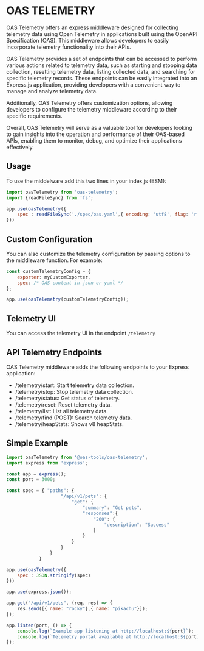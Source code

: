 # OAS TELEMETRY

OAS Telemetry offers an express middleware designed for collecting telemetry data using Open Telemetry in applications built using the OpenAPI Specification (OAS). This middleware allows developers to easily incorporate telemetry functionality into their APIs.

OAS Telemetry provides a set of endpoints that can be accessed to perform various actions related to telemetry data, such as starting and stopping data collection, resetting telemetry data, listing collected data, and searching for specific telemetry records. These endpoints can be easily integrated into an Express.js application, providing developers with a convenient way to manage and analyze telemetry data.

Additionally, OAS Telemetry offers customization options, allowing developers to configure the telemetry middleware according to their specific requirements.

Overall, OAS Telemetry will serve as a valuable tool for developers looking to gain insights into the operation and performance of their OAS-based APIs, enabling them to monitor, debug, and optimize their applications effectively.





## Usage
To use the middelware add this two lines in your index.js (ESM):
```js
import oasTelemetry from 'oas-telemetry';
import {readFileSync} from 'fs';

app.use(oasTelemetry({
    spec : readFileSync('./spec/oas.yaml',{ encoding: 'utf8', flag: 'r' })
}))

```

## Custom Configuration

You can also customize the telemetry configuration by passing options to the middleware function. For example:
```js
const customTelemetryConfig = {
    exporter: myCustomExporter,
    spec: /* OAS content in json or yaml */
};

app.use(oasTelemetry(customTelemetryConfig));
```

## Telemetry UI

You can access the telemetry UI in the endpoint ``/telemetry``


## API Telemetry Endpoints

OAS Telemetry middleware adds the following endpoints to your Express application:


- /telemetry/start: Start telemetry data collection.
- /telemetry/stop: Stop telemetry data collection.
- /telemetry/status: Get status of telemetry.
- /telemetry/reset: Reset telemetry data.
- /telemetry/list: List all telemetry data.
- /telemetry/find (POST): Search telemetry data.
- /telemetry/heapStats: Shows v8 heapStats.


## Simple Example
```js index.mjs
import oasTelemetry from '@oas-tools/oas-telemetry';
import express from 'express';

const app = express();
const port = 3000;

const spec = { "paths": {
                    "/api/v1/pets": {
                        "get": {
                            "summary": "Get pets",
                            "responses":{
                                "200": {
                                    "description": "Success"
                                }
                            }
                        }
                    }
                }
            }

app.use(oasTelemetry({
    spec : JSON.stringify(spec)
}))

app.use(express.json());

app.get("/api/v1/pets", (req, res) => {
    res.send([{ name: "rocky"},{ name: "pikachu"}]);
});

app.listen(port, () => {
    console.log(`Example app listening at http://localhost:${port}`);
    console.log(`Telemetry portal available at http://localhost:${port}/telemetry`);
});
```

